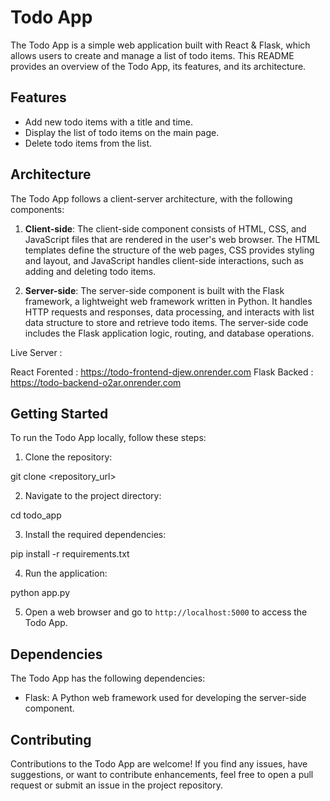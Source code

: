 # Todo App

The Todo App is a simple web application built with React & Flask, which allows users to create and manage a list of todo items. This README provides an overview of the Todo App, its features, and its architecture.

## Features

- Add new todo items with a title and time.
- Display the list of todo items on the main page.
- Delete todo items from the list.

## Architecture

The Todo App follows a client-server architecture, with the following components:

1. **Client-side**: The client-side component consists of HTML, CSS, and JavaScript files that are rendered in the user's web browser. The HTML templates define the structure of the web pages, CSS provides styling and layout, and JavaScript handles client-side interactions, such as adding and deleting todo items.

2. **Server-side**: The server-side component is built with the Flask framework, a lightweight web framework written in Python. It handles HTTP requests and responses, data processing, and interacts with list data structure to store and retrieve todo items. The server-side code includes the Flask application logic, routing, and database operations.


Live Server :

React Forented : https://todo-frontend-djew.onrender.com
Flask Backed   : https://todo-backend-o2ar.onrender.com

## Getting Started

To run the Todo App locally, follow these steps:

1. Clone the repository:

git clone <repository_url>

2. Navigate to the project directory:

cd todo_app


3. Install the required dependencies:

pip install -r requirements.txt

4. Run the application:

python app.py


5. Open a web browser and go to `http://localhost:5000` to access the Todo App.

## Dependencies

The Todo App has the following dependencies:

- Flask: A Python web framework used for developing the server-side component.

## Contributing

Contributions to the Todo App are welcome! If you find any issues, have suggestions, or want to contribute enhancements, feel free to open a pull request or submit an issue in the project repository.
